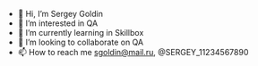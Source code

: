 - 👋 Hi, I’m Sergey Goldin
- 👀 I’m interested in QA
- 🌱 I’m currently learning in Skillbox
- 💞️ I’m looking to collaborate on QA
- 📫 How to reach me sgoldin@mail.ru, @SERGEY_11234567890
